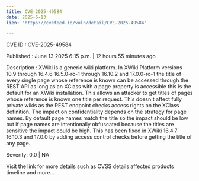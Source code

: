 ```yaml
---
title: CVE-2025-49584
date: 2025-6-13
lien: "https://cvefeed.io/vuln/detail/CVE-2025-49584"

---
```


CVE ID : CVE-2025-49584

Published :  June 13
2025
6:15 p.m. | 12 hours
55 minutes ago

Description : XWiki is a generic wiki platform. In XWiki Platform versions 10.9 through 16.4.6
16.5.0-rc-1 through 16.10.2
and 17.0.0-rc-1
the title of every single page whose reference is known can be accessed through the REST API as long as an XClass with a page property is accessible
this is the default for an XWiki installation. This allows an attacker to get titles of pages whose reference is known
one title per request. This doesn't affect fully private wikis as the REST endpoint checks access rights on the XClass definition. The impact on confidentiality depends on the strategy for page names. By default
page names match the title
so the impact should be low but if page names are intentionally obfuscated because the titles are sensitive
the impact could be high. This has been fixed in XWiki 16.4.7
16.10.3 and 17.0.0 by adding access control checks before getting the title of any page.

Severity: 0.0 | NA

Visit the link for more details
such as CVSS details
affected products
timeline
and more...
